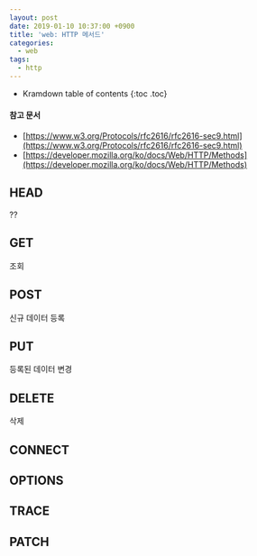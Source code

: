 ```yaml
---
layout: post
date: 2019-01-10 10:37:00 +0900
title: 'web: HTTP 메서드'
categories:
  - web
tags:
  - http
---
```


* Kramdown table of contents
{:toc .toc}

#### 참고 문서

- [https://www.w3.org/Protocols/rfc2616/rfc2616-sec9.html](https://www.w3.org/Protocols/rfc2616/rfc2616-sec9.html)
- [https://developer.mozilla.org/ko/docs/Web/HTTP/Methods](https://developer.mozilla.org/ko/docs/Web/HTTP/Methods)

## HEAD

??

## GET

조회

## POST

신규 데이터 등록

## PUT

등록된 데이터 변경

## DELETE

삭제

## CONNECT

## OPTIONS

## TRACE

## PATCH

